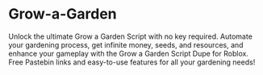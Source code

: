 # Grow-a-Garden
Unlock the ultimate Grow a Garden Script with no key required. Automate your gardening process, get infinite money, seeds, and resources, and enhance your gameplay with the Grow a Garden Script Dupe for Roblox. Free Pastebin links and easy-to-use features for all your gardening needs!
